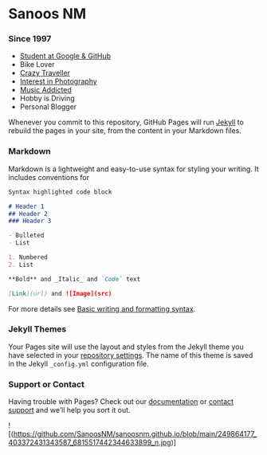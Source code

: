 # Sanoos NM 
### **Since 1997**

- [Student at Google & GitHub](https://sanoosnm.github.io/learn/)
- Bike Lover
- [Crazy Traveller](https://sanoosnm.github.io/travel/)
- [Interest in Photography](https://sanoosnm.github.io/Photography/)
- [Music Addicted](https://sanoosnm.github.io/music/)
- Hobby is Driving
- Personal Blogger

Whenever you commit to this repository, GitHub Pages will run [Jekyll](https://jekyllrb.com/) to rebuild the pages in your site, from the content in your Markdown files.

### Markdown

Markdown is a lightweight and easy-to-use syntax for styling your writing. It includes conventions for

```markdown
Syntax highlighted code block

# Header 1
## Header 2
### Header 3

- Bulleted
- List

1. Numbered
2. List

**Bold** and _Italic_ and `Code` text

[Link](url) and ![Image](src)
```

For more details see [Basic writing and formatting syntax](https://docs.github.com/en/github/writing-on-github/getting-started-with-writing-and-formatting-on-github/basic-writing-and-formatting-syntax).

### Jekyll Themes

Your Pages site will use the layout and styles from the Jekyll theme you have selected in your [repository settings](https://github.com/SanoosNM/sanoosnm.github.io/settings/pages). The name of this theme is saved in the Jekyll `_config.yml` configuration file.

### Support or Contact

Having trouble with Pages? Check out our [documentation](https://docs.github.com/categories/github-pages-basics/) or [contact support](https://support.github.com/contact) and we’ll help you sort it out.

! [(https://github.com/SanoosNM/sanoosnm.github.io/blob/main/249864177_403372431343587_6815517442344633899_n.jpg)]
